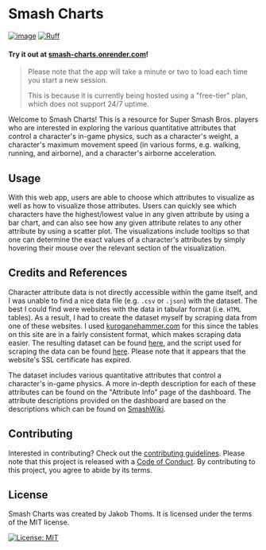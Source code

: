 # Smash Charts
                                                           
[![image](https://img.shields.io/badge/license-MIT-green)](https://github.com/j99thoms/smash-charts/blob/main/LICENSE)
[![Ruff](https://img.shields.io/endpoint?url=https://raw.githubusercontent.com/astral-sh/ruff/main/assets/badge/v2.json)](https://github.com/astral-sh/ruff)

#### Try it out at [smash-charts.onrender.com](https://smash-charts.onrender.com)!
   > Please note that the app will take a minute or two to load each time you start a new session.
   > 
   > This is because it is currently being hosted using a "free-tier" plan, which does not support 24/7 uptime. 

Welcome to Smash Charts! This is a resource for Super Smash Bros. players who are interested in exploring the various quantitative attributes that control a character's in-game physics, such as a character's weight, a character's maximum movement speed (in various forms, e.g. walking, running, and airborne), and a character's airborne acceleration.

## Usage

With this web app, users are able to choose which attributes to visualize as well as how to visualize those attributes. Users can quickly see which characters have the highest/lowest value in any given attribute by using a bar chart, and can also see how any given attribute relates to any other attribute by using a scatter plot. The visualizations include tooltips so that one can determine the exact values of a character's attributes by simply hovering their mouse over the relevant section of the visualization.

## Credits and References

Character attribute data is not directly accessible within the game itself, and I was unable to find a nice data file (e.g. `.csv` or `.json`) with the dataset. The best I could find were websites with the data in tabular format (i.e. `HTML` tables).
As a result, I had to create the dataset myself by scraping data from one of these websites. I used [kuroganehammer.com](http://kuroganehammer.com/Ultimate/) for this since the tables on this site are in a fairly consistent format, which makes scraping data easier. The resulting dataset can be found [here](data/attributes.csv), and the script used for scraping the data can be found [here](src/scrape_data.py).
Please note that it appears that the website's SSL certificate has expired.

The dataset includes various quantitative attributes that control a character's in-game physics.
A more in-depth description for each of these attributes can be found on the "Attribute Info" page of the dashboard.
The attribute descriptions provided on the dashboard are based on the descriptions which can be found on [SmashWiki](https://www.ssbwiki.com/).

## Contributing

Interested in contributing? Check out the [contributing guidelines](CONTRIBUTING.md). Please note that this project is released with a [Code of Conduct](CODE_OF_CONDUCT.md). By contributing to this project, you agree to abide by its terms.

## License

Smash Charts was created by Jakob Thoms. It is licensed under the terms of the MIT license.

[![License: MIT](https://img.shields.io/badge/License-MIT-yellow.svg)](https://opensource.org/licenses/MIT)  
